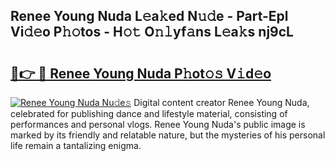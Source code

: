 ## Renee Young Nuda L𝚎a𝚔ed N𝚞𝚍e - Part-Epl Vi𝚍𝚎o P𝚑𝚘tos - H𝚘𝚝 O𝚗𝚕yf𝚊ns L𝚎a𝚔s nj9cL

# <h2><a href="http://kfeizo.oniu.top/?m=Renee+Young+Nuda">🔗👉 🔴 Renee Young Nuda P𝚑ot𝚘𝚜 V𝚒d𝚎o</a></h2>

[![Renee Young Nuda Nu𝚍e𝚜](https://i.imgur.com/0qMVB7G.gif)](http://kfeizo.oniu.top/?m=Renee+Young+Nuda)
Digital content creator Renee Young Nuda, celebrated for publishing dance and lifestyle material, consisting of performances and personal vlogs. Renee Young Nuda's public image is marked by its friendly and relatable nature, but the mysteries of his personal life remain a tantalizing enigma.  
